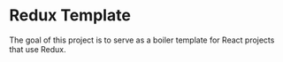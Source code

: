 # Redux Template
The goal of this project is to serve as a boiler template for React projects that use Redux.
